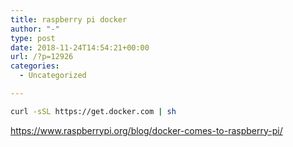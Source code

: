 ```yaml
---
title: raspberry pi docker
author: "-"
type: post
date: 2018-11-24T14:54:21+00:00
url: /?p=12926
categories:
  - Uncategorized

---
```

```bash
curl -sSL https://get.docker.com | sh
```

<https://www.raspberrypi.org/blog/docker-comes-to-raspberry-pi/>